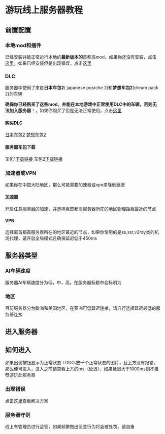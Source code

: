 # 游玩线上服务器教程



## 前置配置

### 本地mod和插件

已经安装并能正常运行本地的**最新版本的**首都高mod，如果你还没有安装，点击[这里]()，如果已经安装但是出现错误，点击[这里]()

### DLC

服务器中使用了来自**日本车包2**( japanese posrche 2)和**梦想车包2**(dream pack 2)的车辆

**确保你已经购买了这些mod，并能在本地游戏中正常使用DLC中的车辆，否则无法加入服务器**！，如果你购买了但是无法正常使用，点击[这里]()

#### 购买DLC

[日本车包2]() [梦想车包2]()

#### 服务器车包下载

车包1[下载链接]()   车包2[下载链接]()

### 加速器或VPN

如果你在中国大陆地区，那么可能需要加速器或vpn来降低延迟

#### 加速器

开启任意服务器的加速，并选择离首都高服务器所在的地区物理距离最近的节点

#### VPN

选择离首都高服务器所在的地区最近的节点，如果你使用的是ss,ssr,v2ray类的机场代理，请开启全局模式且确保延迟低于450ms


## 服务器类型

### AI车辆速度

服务器AI车辆速度分为低，中，高，在服务器标题中会标明为

### 地区

目前服务器分为欧洲和美国地区，在亚洲可低延迟连接，请自行选择延迟最低的服务器连接

## 进入服务器

## 如何进入

如果出发按钮显示为正常状态 TODO:放一个正常状态的图片，且上方没有报错，那么便可进入，进入之前请查看上方的ms（延迟），如果延迟大于1000ms则不推荐游玩此服务器

### 出现错误

点击[这里](./error)查看解决方案

### 服务器守则

线上有管理员进行监管，如果频繁做出恶意行为将会被处罚，请自重